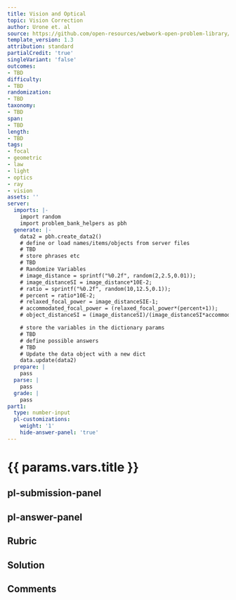 ```yaml
---
title: Vision and Optical
topic: Vision Correction
author: Urone et. al
source: https://github.com/open-resources/webwork-open-problem-library/tree/master/Contrib/BrockPhysics/College_Physics_Urone/26.Vision_and_Optical/26-02.Vision_Correction/NU_U17_26_02_009.pg
template_version: 1.3
attribution: standard
partialCredit: 'true'
singleVariant: 'false'
outcomes:
- TBD
difficulty:
- TBD
randomization:
- TBD
taxonomy:
- TBD
span:
- TBD
length:
- TBD
tags:
- focal
- geometric
- law
- light
- optics
- ray
- vision
assets: ''
server:
  imports: |-
    import random
    import problem_bank_helpers as pbh
  generate: |-
    data2 = pbh.create_data2()
    # define or load names/items/objects from server files
    # TBD
    # store phrases etc
    # TBD
    # Randomize Variables
    # image_distance = sprintf("%0.2f", random(2,2.5,0.01));
    # image_distanceSI = image_distance*10E-2;
    # ratio = sprintf("%0.2f", random(10,12.5,0.1));
    # percent = ratio*10E-2;
    # relaxed_focal_power = image_distanceSIE-1;
    # accommodated_focal_power = (relaxed_focal_power*(percent+1));
    # object_distanceSI = (image_distanceSI)/(image_distanceSI*accommodated_focal_power-1);

    # store the variables in the dictionary params
    # TBD
    # define possible answers
    # TBD
    # Update the data object with a new dict
    data.update(data2)
  prepare: |
    pass
  parse: |
    pass
  grade: |
    pass
part1:
  type: number-input
  pl-customizations:
    weight: '1'
    hide-answer-panel: 'true'
---
```


# {{ params.vars.title }} 



## pl-submission-panel 


## pl-answer-panel 


## Rubric 


## Solution 


## Comments 


